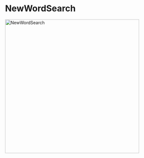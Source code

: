 # NewWordSearch
<img width="439" alt="NewWordSearch" src="https://github.com/ha-ny/NewWordSearch/assets/130643750/cd4579ee-c83d-402f-8586-e66a289b63fd">
